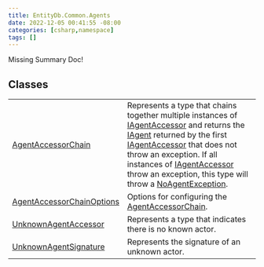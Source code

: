 ```yaml
---
title: EntityDb.Common.Agents
date: 2022-12-05 00:41:55 -08:00
categories: [csharp,namespace]
tags: []
---
```


Missing Summary Doc!
## Classes
<table><tr><td><a href='/posts/csharp.member.entitydb.common.agents.agentaccessorchain/'>AgentAccessorChain</a></td><td>
Represents a type that chains together multiple instances of <a href='/posts/csharp.member.entitydb.abstractions.agents.iagentaccessor/'>IAgentAccessor</a> and returns the
<a href='/posts/csharp.member.entitydb.abstractions.agents.iagent/'>IAgent</a> returned by the first <a href='/posts/csharp.member.entitydb.abstractions.agents.iagentaccessor/'>IAgentAccessor</a> that does not throw an exception.
If all instances of <a href='/posts/csharp.member.entitydb.abstractions.agents.iagentaccessor/'>IAgentAccessor</a> throw an exception, this type will throw a
<a href='/posts/csharp.member.entitydb.common.exceptions.noagentexception/'>NoAgentException</a>.
</td></tr><tr><td><a href='/posts/csharp.member.entitydb.common.agents.agentaccessorchainoptions/'>AgentAccessorChainOptions</a></td><td>
Options for configuring the <a href='/posts/csharp.member.entitydb.common.agents.agentaccessorchain/'>AgentAccessorChain</a>.
</td></tr><tr><td><a href='/posts/csharp.member.entitydb.common.agents.unknownagentaccessor/'>UnknownAgentAccessor</a></td><td>
Represents a type that indicates there is no known actor.
</td></tr><tr><td><a href='/posts/csharp.member.entitydb.common.agents.unknownagentsignature/'>UnknownAgentSignature</a></td><td>
Represents the signature of an unknown actor.
</td></tr></table>

